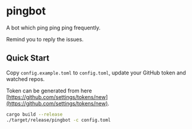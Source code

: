 # pingbot

A bot which ping ping ping frequently.

Remind you to reply the issues.

## Quick Start

Copy `config.example.toml` to `config.toml`, update your GitHub token and watched repos.

Token can be generated from here [https://github.com/settings/tokens/new](https://github.com/settings/tokens/new).

```sh
cargo build --release
./target/release/pingbot -c config.toml
```

